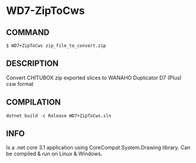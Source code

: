 # WD7-ZipToCws 

## COMMAND
    $ WD7+ZipToCws zip_file_to_convert.zip

## DESCRIPTION
Convert CHITUBOX zip exported slices to WANAHO Duplicator D7 (Plus) csw format

## COMPILATION
    dotnet build -c Release WD7+ZipToCws.sln

## INFO
Is a .net core 3.1 application using CoreCompat.System.Drawing library. Can be compiled & run on Linux & Windows.
